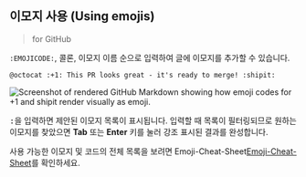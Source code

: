 ## 이모지 사용 (Using emojis)
> for GitHub  

`:EMOJICODE:`, 콜론, 이모지 이름 순으로 입력하여 글에 이모지를 추가할 수 있습니다.

`@octocat :+1: This PR looks great - it's ready to merge! :shipit:`

![Screenshot of rendered GitHub Markdown showing how emoji codes for +1 and shipit render visually as emoji.](https://docs.github.com/assets/cb-17228/mw-1440/images/help/writing/emoji-rendered.webp)

<kbd>:</kbd>을 입력하면 제안된 이모지 목록이 표시됩니다. 입력할 때 목록이 필터링되므로 원하는 이모지를 찾았으면 **Tab** 또는 **Enter** 키를 눌러 강조 표시된 결과를 완성합니다.

사용 가능한 이모지 및 코드의 전체 목록을 보려면 Emoji-Cheat-Sheet[Emoji-Cheat-Sheet](https://github.com/ikatyang/emoji-cheat-sheet/blob/master/README.md)를 확인하세요.